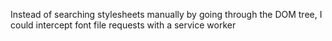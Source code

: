 Instead of searching stylesheets manually by going through the DOM tree, I could intercept font file requests with a service worker